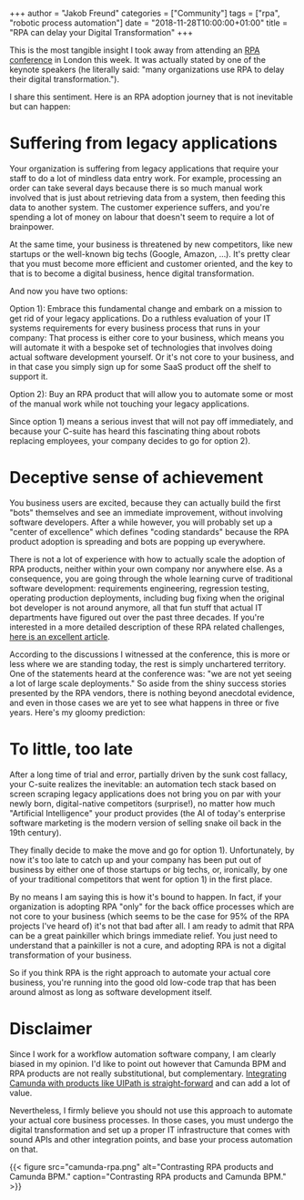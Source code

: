 +++
author = "Jakob Freund"
categories = ["Community"]
tags = ["rpa", "robotic process automation"]
date = "2018-11-28T10:00:00+01:00"
title = "RPA can delay your Digital Transformation"
+++

This is the most tangible insight I took away from attending an [RPA conference](https://www.rpaandaisummit.com/) in London this week. It was actually stated by one of the keynote speakers (he literally said: "many organizations use RPA to delay their digital transformation.").

I share this sentiment. Here is an RPA adoption journey that is not inevitable but can happen:

<!--more-->

# Suffering from legacy applications

Your organization is suffering from legacy applications that require your staff to do a lot of mindless data entry work. For example, processing an order can take several days because there is so much manual work involved that is just about retrieving data from a system, then feeding this data to another system. The customer experience suffers, and you're spending a lot of money on labour that doesn't seem to require a lot of brainpower. 

At the same time, your business is threatened by new competitors, like new startups or the well-known big techs (Google, Amazon, ...). It's pretty clear that you must become more efficient and customer oriented, and the key to that is to become a digital business, hence digital transformation. 

And now you have two options: 

Option 1): Embrace this fundamental change and embark on a mission to get rid of your legacy applications. Do a ruthless evaluation of your IT systems requirements for every business process that runs in your company: That process is either core to your business, which means you will automate it with a bespoke set of technologies that involves doing actual software development yourself. Or it's not core to your business, and in that case you simply sign up for some SaaS product off the shelf to support it. 

Option 2): Buy an RPA product that will allow you to automate some or most of the manual work while not touching your legacy applications. 

Since option 1) means a serious invest that will not pay off immediately, and because your C-suite has heard this fascinating thing about robots replacing employees, your company decides to go for option 2).

# Deceptive sense of achievement

You business users are excited, because they can actually build the first "bots" themselves and see an immediate improvement, without involving software developers. After a while however, you will probably set up a "center of excellence" which defines "coding standards" because the RPA product adoption is spreading and bots are popping up everywhere. 

There is not a lot of experience with how to actually scale the adoption of RPA products, neither within your own company nor anywhere else. As a consequence, you are going through the whole learning curve of traditional software development: requirements engineering, regression testing, operating production deployments, including bug fixing when the original bot developer is not around anymore, all that fun stuff that actual IT departments have figured out over the past three decades. If you're interested in a more detailed description of these RPA related challenges, [here is an excellent article](https://blog.bernd-ruecker.com/how-to-benefit-from-robotic-process-automation-rpa-9edc04430afa).

According to the discussions I witnessed at the conference, this is more or less where we are standing today, the rest is simply unchartered territory. One of the statements heard at the conference was: "we are not yet seeing a lot of large scale deployments." So aside from the shiny success stories presented by the RPA vendors, there is nothing beyond anecdotal evidence, and even in those cases we are yet to see what happens in three or five years. Here's my gloomy prediction: 

# To little, too late

After a long time of trial and error, partially driven by the sunk cost fallacy, your C-suite realizes the inevitable: an automation tech stack based on screen scraping legacy applications does not bring you on par with your newly born, digital-native competitors (surprise!), no matter how much "Artificial Intelligence" your product provides (the AI of today's enterprise software marketing is the modern version of selling snake oil back in the 19th century). 

They finally decide to make the move and go for option 1). Unfortunately, by now it's too late to catch up and your company has been put out of business by either one of those startups or big techs, or, ironically, by one of your traditional competitors that went for option 1) in the first place. 

By no means I am saying this is how it's bound to happen. In fact, if your organization is adopting RPA "only" for the back office processes which are not core to your business (which seems to be the case for 95% of the RPA projects I've heard of) it's not that bad after all. I am ready to admit that RPA can be a great painkiller which brings immediate relief. You just need to understand that a painkiller is not a cure, and adopting RPA is not a digital transformation of your business. 

So if you think RPA is the right approach to automate your actual core business, you're running into the good old low-code trap that has been around almost as long as software development itself. 

# Disclaimer

Since I work for a workflow automation software company, I am clearly biased in my opinion. I'd like to point out however that Camunda BPM and RPA products are not really substitutional, but complementary. [Integrating Camunda with products like UIPath is straight-forward](https://blog.camunda.com/post/2018/08/integrating-uipath-rpa-with-camunda/) and can add a lot of value. 

Nevertheless, I firmly believe you should not use this approach to automate your actual core business processes. In those cases, you must undergo the digital transformation and set up a proper IT infrastructure that comes with sound APIs and other integration points, and base your process automation on that. 

{{< figure src="camunda-rpa.png" alt="Contrasting RPA products and Camunda BPM." caption="Contrasting RPA products and Camunda BPM." >}}

